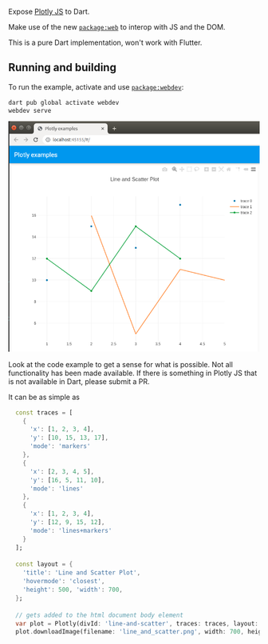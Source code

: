 Expose [Plotly JS](https://plotly.com/javascript/) to Dart.

Make use of the new [`package:web`](https://pub.dev/packages/web)
to interop with JS and the DOM.

This is a pure Dart implementation, won't work with Flutter. 

## Running and building

To run the example,
activate and use [`package:webdev`](https://dart.dev/tools/webdev):

```
dart pub global activate webdev
webdev serve
```

![alt text](other/plotly_example_1.png "Example")

Look at the code example to get a sense for what is possible.  Not all functionality has been made available.  If there is something in Plotly JS that is not available in Dart, please submit a PR. 

It can be as simple as 
```dart
  const traces = [
    {
      'x': [1, 2, 3, 4],
      'y': [10, 15, 13, 17],
      'mode': 'markers'
    },
    {
      'x': [2, 3, 4, 5],
      'y': [16, 5, 11, 10],
      'mode': 'lines'
    },
    {
      'x': [1, 2, 3, 4],
      'y': [12, 9, 15, 12],
      'mode': 'lines+markers'
    }
  ];

  const layout = {
    'title': 'Line and Scatter Plot',
    'hovermode': 'closest',
    'height': 500, 'width': 700,
  };

  // gets added to the html document body element 
  var plot = Plotly(divId: 'line-and-scatter', traces: traces, layout: layout);
  plot.downloadImage(filename: 'line_and_scatter.png', width: 700, height: 500);
```
